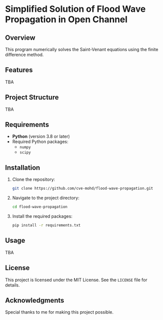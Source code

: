 # Simplified Solution of Flood Wave Propagation in Open Channel

## Overview
This program numerically solves the Saint-Venant equations using the finite difference method.

## Features
TBA

## Project Structure
TBA
## Requirements
- **Python** (version 3.8 or later)
- Required Python packages:
  - `numpy`
  - `scipy`

## Installation
1. Clone the repository:
   ```bash
   git clone https://github.com/cve-mohd/flood-wave-propagation.git
   ```
2. Navigate to the project directory:
   ```bash
   cd flood-wave-propagation
   ```
3. Install the required packages:
   ```bash
   pip install -r requirements.txt
   ```

## Usage
TBA

## License
This project is licensed under the MIT License. See the `LICENSE` file for details.

## Acknowledgments
Special thanks to me for making this project possible.
